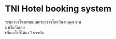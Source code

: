 # TNI Hotel booking system
ระบบจองโรงแรมแบบครบวงจรโดยทีมงานคุณภาพ
<br>มาเริ่มกันเลย</br>
เพิ่มอะไรก็ได้มา 1 บรรทัด
